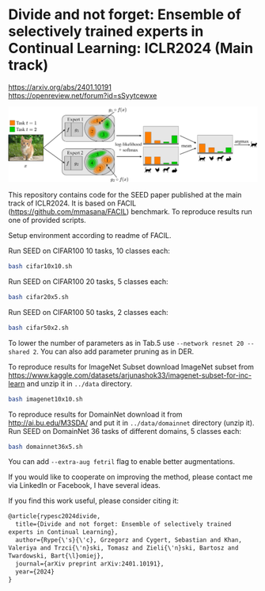 # Divide and not forget: Ensemble of selectively trained experts in Continual Learning: ICLR2024 (Main track)

https://arxiv.org/abs/2401.10191  
https://openreview.net/forum?id=sSyytcewxe  

![image](inference.jpg?raw=true "inference")

This repository contains code for the SEED paper published at the main track of ICLR2024. It is based on FACIL (https://github.com/mmasana/FACIL) benchmark.
To reproduce results run one of provided scripts. 

Setup environment according to readme of FACIL.

Run SEED on CIFAR100 10 tasks, 10 classes each:
```bash
bash cifar10x10.sh
```

Run SEED on CIFAR100 20 tasks, 5 classes each:
```bash
bash cifar20x5.sh
```

Run SEED on CIFAR100 50 tasks, 2 classes each:
```bash
bash cifar50x2.sh
```
To lower the number of parameters as in Tab.5 use ```--network resnet 20 --shared 2```. You can also add parameter pruning as in DER.

To reproduce results for ImageNet Subset download ImageNet subset from https://www.kaggle.com/datasets/arjunashok33/imagenet-subset-for-inc-learn and unzip it in ```../data``` directory.
```bash
bash imagenet10x10.sh
```

To reproduce results for DomainNet download it from http://ai.bu.edu/M3SDA/ and put it in ```../data/domainnet``` directory (unzip it).
Run SEED on DomainNet 36 tasks of different domains, 5 classes each:
```bash
bash domainnet36x5.sh
```
You can add ```--extra-aug fetril``` flag to enable better augmentations.

If you would like to cooperate on improving the method, please contact me via LinkedIn or Facebook, I have several ideas.

If you find this work useful, please consider citing it:

```
@article{rypesc2024divide,
  title={Divide and not forget: Ensemble of selectively trained experts in Continual Learning},
  author={Rype{\'s}{\'c}, Grzegorz and Cygert, Sebastian and Khan, Valeriya and Trzci{\'n}ski, Tomasz and Zieli{\'n}ski, Bartosz and Twardowski, Bart{\l}omiej},
  journal={arXiv preprint arXiv:2401.10191},
  year={2024}
}
   ```
